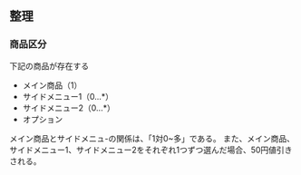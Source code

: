 

## 整理

### 商品区分
下記の商品が存在する
- メイン商品（1）
- サイドメニュー1（0...*）
- サイドメニュー2（0...*）
- オプション

メイン商品とサイドメニュ-の関係は、「1対0~多」である。
また、メイン商品、サイドメニュー1、サイドメニュー2をそれぞれ1つずつ選んだ場合、50円値引きされる。